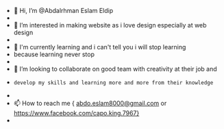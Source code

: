 - 👋 Hi, I’m @Abdalrhman Eslam Eldip
- 
- 👀 I’m interested in making website as i love design especially at web design
- 
- 🌱 I'm currently learning and i can't tell you i will stop learning
-    because learning never stop
-    
- 💞️ I’m looking to collaborate on good team with creativity at their job and 
-     develop my skills and learning more and more from their knowledge
-     
- 📫 How to reach me { abdo.eslam8000@gmail.com or https://www.facebook.com/capo.king.7967}
- 

<!---
Abdalrhman8000/Abdalrhman8000 is a ✨ special ✨ repository because its `README.md` (this file) appears on your GitHub profile.
You can click the Preview link to take a look at your changes.
--->
